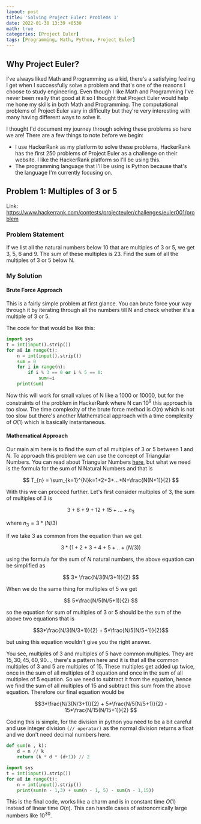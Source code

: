 ```yaml
---
layout: post
title: 'Solving Project Euler: Problems 1'
date: 2022-01-30 13:39 +0530
math: true
categories: [Project Euler]
tags: [Programming, Math, Python, Project Euler]
---
```

## Why Project Euler?

I've always liked Math and Programming as a kid, there's a satisfying feeling I get when I successfully solve a problem and that's one of the reasons I choose to study engineering. Even though I like Math and Programming I've never been really that good at it so I thought that Project Euler would help me hone my skills in both Math and Programming. The computational problems of Project Euler vary in difficulty but they're very interesting with many having different ways to solve it.

I thought I'd document my journey through solving these problems so here we are! There are a few things to note before we begin:

* I use HackerRank as my platform to solve these problems, HackerRank has the first 250 problems of Project Euler as a challenge on their website. I like the HackerRank platform so I'll be using this.
* The programming language that I'll be using is Python because that's the language I'm currently focusing on.

## Problem 1: Multiples of 3 or 5

Link: <https://www.hackerrank.com/contests/projecteuler/challenges/euler001/problem>

### Problem Statement

If we list all the natural numbers below 10 that are multiples of 3 or 5, we get 3, 5, 6 and 9. The sum of these multiples is 23.
Find the sum of all the multiples of 3 or 5 below N.

### My Solution

#### Brute Force Approach

This is a fairly simple problem at first glance. You can brute force your way through it by iterating through all the numbers till N and check whether it's a multiple of 3 or 5.

The code for that would be like this:

```python
import sys
t = int(input().strip())
for a0 in range(t):
    n = int(input().strip())
    sum = 0
    for i in range(n):
        if i % 3 == 0 or i % 5 == 0:
            sum+=i
    print(sum)
```

Now this will work for small values of N like a 1000 or 10000, but for the constraints of the problem in HackerRank where N can $10^9$ this approach is too slow. The time complexity of the brute force method is $O(n)$ which is not too slow but there's another Mathematical approach with a time complexity of $O(1)$ which is basically instantaneous.

#### Mathematical Approach

Our main aim here is to find the sum of all multiples of $3$ or $5$ between $1$ and $N$. To approach this problem we can use the concept of Triangular Numbers. You can read about Triangular Numbers [here](https://byjus.com/maths/triangular-numbers/), but what we need is the formula for the sum of N Natural Numbers and that is 

$$ T_{n} = \sum_{k=1}^{N}k=1+2+3+…+N=\frac{N(N+1)}{2} $$

With this we can proceed further. Let's first consider multiples of 3, the sum of multiples of $3$ is

$$ 3+6+9+12+15+...+n_3 $$

where $n_3 = 3*(N/3)$

If we take $3$ as common from the equation than we get

$$ 3*(1+2+3+4+5+..+(N/3)) $$

using the formula for the sum of $N$ natural numbers, the above equation can be simplified as

$$ 3* \frac{N/3(N/3+1)}{2} $$

When we do the same thing for multiples of $5$ we get

$$ 5*\frac{N/5(N/5+1)}{2} $$

so the equation for sum of multiples of $3$ or $5$ should be the sum of the above two equations that is

$$3*\frac{N/3(N/3+1)}{2} + 5*\frac{N/5(N/5+1)}{2}$$

but using this equation wouldn't give you the right answer.

You see, multiples of 3 and multiples of 5 have common multiples. They are $15, 30, 45, 60, 90 ...$, there's a pattern here and it is that all the common multiples of $3$ and $5$ are multiples of $15$. These multiples get added up twice, once in the sum of all multiples of $3$ equation and once in the sum of all multiples of $5$ equation. So we need to subtract it from  the equation, hence we find the sum of all multiples of $15$ and subtract this sum from the above equation. Therefore our final equation would be

$$3*\frac{N/3(N/3+1)}{2} + 5*\frac{N/5(N/5+1)}{2} - 15*\frac{N/15(N/15+1)}{2} $$

Coding this is simple, for the division in python you need to be a bit careful and use integer division `(// operator)` as the normal division returns a float and we don't need decimal numbers here.

```python
def sum(n , k):
    d = n // k
    return (k * d * (d+1)) // 2

import sys
t = int(input().strip())
for a0 in range(t):
    n = int(input().strip())
    print(sum(n - 1,3) + sum(n - 1, 5) - sum(n - 1,15))
```

This is the final code, works like a charm and is in constant time $O(1)$ instead of linear time $O(n)$. This can handle cases of astronomically large numbers like $10^{30}$. 
